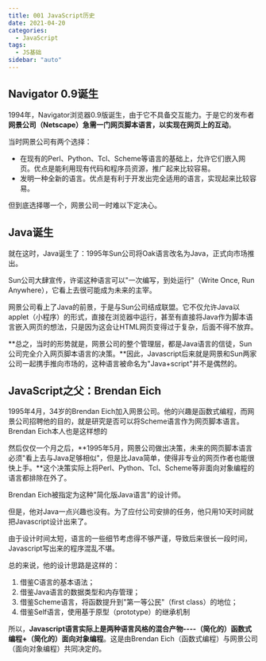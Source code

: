```yaml
---
title: 001 JavaScript历史
date: 2021-04-20
categories:
  - JavaScript
tags:
  - JS基础
sidebar: "auto"
---
```


## Navigator 0.9诞生
1994年，Navigator浏览器0.9版诞生，由于它不具备交互能力。于是它的发布者**网景公司（Netscape）急需一门网页脚本语言，以实现在网页上的互动**。

当时网景公司有两个选择：
- 在现有的Perl、Python、Tcl、Scheme等语言的基础上，允许它们嵌入网页。优点是能利用现有代码和程序员资源，推广起来比较容易。
- 发明一种全新的语言。优点是有利于开发出完全适用的语言，实现起来比较容易。

但到底选择哪一个，网景公司一时难以下定决心。

## Java诞生
就在这时，Java诞生了：1995年Sun公司将Oak语言改名为Java，正式向市场推出。

Sun公司大肆宣传，许诺这种语言可以"一次编写，到处运行"（Write Once, Run Anywhere），它看上去很可能成为未来的主宰。

网景公司看上了Java的前景，于是与Sun公司结成联盟。它不仅允许Java以applet（小程序）的形式，直接在浏览器中运行，甚至有直接将Java作为脚本语言嵌入网页的想法，只是因为这会让HTML网页变得过于复杂，后面不得不放弃。

**总之，当时的形势就是，网景公司的整个管理层，都是Java语言的信徒，Sun公司完全介入网页脚本语言的决策。**因此，Javascript后来就是网景和Sun两家公司一起携手推向市场的，这种语言被命名为"Java+script"并不是偶然的。

## JavaScript之父：Brendan Eich
1995年4月，34岁的Brendan Eich加入网景公司。他的兴趣是函数式编程，而网景公司招聘他的目的，就是研究是否可以将Scheme语言作为网页脚本语言。Brendan Eich本人也是这样想的

然后仅仅一个月之后，**1995年5月，网景公司做出决策，未来的网页脚本语言必须"看上去与Java足够相似"，但是比Java简单，使得非专业的网页作者也能很快上手。**这个决策实际上将Perl、Python、Tcl、Scheme等非面向对象编程的语言都排除在外了。

Brendan Eich被指定为这种"简化版Java语言"的设计师。

但是，他对Java一点兴趣也没有。为了应付公司安排的任务，他只用10天时间就把Javascript设计出来了。

由于设计时间太短，语言的一些细节考虑得不够严谨，导致后来很长一段时间，Javascript写出来的程序混乱不堪。

总的来说，他的设计思路是这样的：
1. 借鉴C语言的基本语法；
2. 借鉴Java语言的数据类型和内存管理；
3. 借鉴Scheme语言，将函数提升到"第一等公民"（first class）的地位；
4. 借鉴Self语言，使用基于原型（prototype）的继承机制

所以，**Javascript语言实际上是两种语言风格的混合产物----（简化的）函数式编程+（简化的）面向对象编程**。这是由Brendan Eich（函数式编程）与网景公司（面向对象编程）共同决定的。